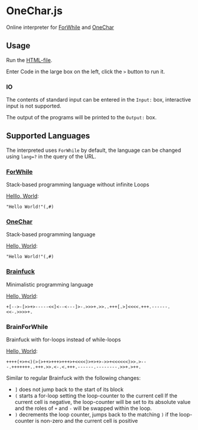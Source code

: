 # OneChar.js

Online interpreter for [ForWhile](https://github.com/bsoelch/ForWhile) and [OneChar](https://github.com/bsoelch/OneChar2)

## Usage

Run the [HTML-file](https://bsoelch.github.io/OneChar.js/).

Enter Code in the large box on the left, click the `>` button to run it.

### IO

The contents of standard input can be entered in the `Input:` box,
interactive input is not supported.

The output of the programs will be printed to the `Output:` box.

## Supported Languages

The interpreted uses `ForWhile` by default, the language can be changed using `lang=?` in the query of the URL.

### [ForWhile](https://esolangs.org/wiki/ForWhile)

Stack-based programming language without infinite Loops

[Helllo, World](https://bsoelch.github.io/OneChar.js/?lang=ForWhile&src=IkhlbGxvLCBXb3JsZCEiKCwjKQ==):

```
"Hello World!"(,#)
```

### [OneChar](https://github.com/bsoelch/OneChar2)

Stack-based programming language

[Hello, World](https://bsoelch.github.io/OneChar.js/?lang=OneChar&src=IkhlbGxvLCBXb3JsZCEiKCwjKQ==):

```
"Hello World!"(,#)
```

### [Brainfuck](https://esolangs.org/wiki/Brainfuck)

Minimalistic programming language

[Hello, World](https://bsoelch.github.io/OneChar.js/?lang=Brainfuck&src=K1stLT4tWz4-Kz4tLS0tLTw8XTwtLTwtLS1dPi0uPj4-Ky4-Pi4uKysrWy4-XTw8PDwuKysrLi0tLS0tLS48PC0uPj4-Pisu):

```
+[-->-[>>+>-----<<]<--<---]>-.>>>+.>>..+++[.>]<<<<.+++.------.<<-.>>>>+.
```

### BrainForWhile

Brainfuck with for-loops instead of while-loops

[Hello, World](https://bsoelch.github.io/OneChar.js/?lang=BrainForWhile&src=KysrKygrPis8KSg-KD4rKz4rKys-KysrPis8PDw8KT4rPis-LT4-Kzw8PDw8PCk-Pi4-LS0tLisrKysrKysuLisrKy4-Pi48LS48LisrKy4tLS0tLS0uLS0tLS0tLS0uPj4rLj4rKy4=):

```
++++(+>+<)(>(>++>+++>+++>+<<<<)>+>+>->>+<<<<<<)>>.>---.+++++++..+++.>>.<-.<.+++.------.--------.>>+.>++.
```

Similar to regular Brainfuck with the following changes:

* `]` does not jump back to the start of its block
* `(` starts a for-loop setting the loop-counter to the current cell
  If the current cell is negative, the loop-counter will be set to its absolute value and the roles of `+` and `-` will be swapped within the loop.
* `)` decrements the loop counter, jumps back to the matching `)` if the loop-counter is non-zero and the current cell is positive


